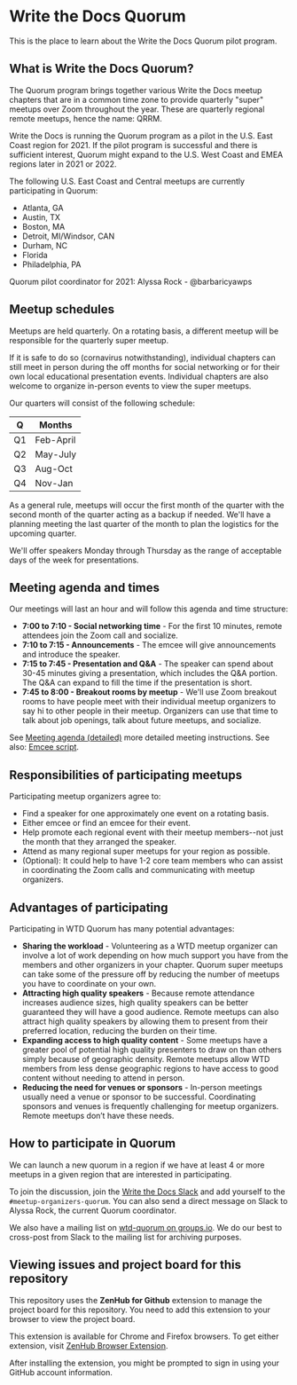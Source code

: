 # Write the Docs Quorum

This is the place to learn about the Write the Docs Quorum pilot program.


## What is Write the Docs Quorum?

The Quorum program brings together various Write the Docs meetup chapters that
are in a common time zone to provide quarterly "super" meetups over Zoom
throughout the year. These are quarterly regional remote meetups, hence the
name: QRRM.

Write the Docs is running the Quorum program as a pilot in the U.S. East Coast
region for 2021. If the pilot program is successful and there is sufficient
interest, Quorum might expand to the U.S. West Coast and EMEA regions later
in 2021 or 2022.

The following U.S. East Coast and Central meetups are currently participating in
Quorum:

- Atlanta, GA
- Austin, TX
- Boston, MA
- Detroit, MI/Windsor, CAN
- Durham, NC
- Florida
- Philadelphia, PA

Quorum pilot coordinator for 2021:
Alyssa Rock - @barbaricyawps


## Meetup schedules

Meetups are held quarterly. On a rotating basis, a different meetup will be
responsible for the quarterly super meetup.

If it is safe to do so (cornavirus notwithstanding), individual chapters
can still meet in person during the off months for social networking or for
their own local educational presentation events. Individual chapters are also
welcome to organize in-person events to view the super meetups.

Our quarters will consist of the following schedule:

  | Q  | Months    |
  | -- | --------- |
  | Q1 | Feb-April |
  | Q2 | May-July  |
  | Q3 | Aug-Oct   |
  | Q4 | Nov-Jan   |

  As a general rule, meetups will occur the first month of the quarter with the
  second month of the quarter acting as a backup if needed. We'll have a
  planning meeting the last quarter of the month to plan the logistics for the
  upcoming quarter.

  We'll offer speakers Monday through Thursday as the range of acceptable days
  of the week for presentations.

## Meeting agenda and times

Our meetings will last an hour and will follow this agenda and time structure:

- **7:00 to 7:10 - Social networking time** - For the first 10 minutes, remote
  attendees join the Zoom call and socialize.
- **7:10 to 7:15 - Announcements** - The emcee will give announcements and
  introduce the speaker.
- **7:15 to 7:45 - Presentation and Q&A** - The speaker can spend about 30-45
  minutes giving a presentation, which includes the Q&A portion. The Q&A can
  expand to fill the time if the presentation is short.
- **7:45 to 8:00 - Breakout rooms by meetup** - We'll use Zoom breakout rooms
  to have people meet with their individual meetup organizers to say hi to
  other people in their meetup. Organizers can use that time to talk about
  job openings, talk about future meetups, and socialize.

See [Meeting agenda (detailed)](meeting-agenda-detailed.md) more detailed
meeting instructions. See also: [Emcee script](emcee-script.md).


## Responsibilities of participating meetups

Participating meetup organizers agree to:

- Find a speaker for one approximately one event on a rotating basis.
- Either emcee or find an emcee for their event.
- Help promote each regional event with their meetup members--not just the month
  that they arranged the speaker.
- Attend as many regional super meetups for your region as possible.
- (Optional): It could help to have 1-2 core team members who can assist in
  coordinating the Zoom calls and communicating with meetup organizers.


## Advantages of participating

Participating in WTD Quorum has many potential advantages:

- **Sharing the workload** - Volunteering as a WTD meetup organizer can involve
  a lot of work depending on how much support you have from the members and
  other organizers in your chapter. Quorum super meetups can take some of the
  pressure off by reducing the number of meetups you have to coordinate on your
  own.
- **Attracting high quality speakers** - Because remote attendance increases
  audience sizes, high quality speakers can be better guaranteed they will have
  a good audience. Remote meetups can also attract high quality speakers by
  allowing them to present from their preferred location, reducing the burden on
  their time.
- **Expanding access to high quality content** - Some meetups have a greater
  pool of potential high quality presenters to draw on than others simply
  because of geographic density. Remote meetups allow WTD members from less
  dense geographic regions to have access to good content without needing to
  attend in person.
- **Reducing the need for venues or sponsors** - In-person meetings usually need
  a venue or sponsor to be successful. Coordinating sponsors and venues is
  frequently challenging for meetup organizers. Remote meetups don’t have these
  needs.


## How to participate in Quorum

We can launch a new quorum in a region if we have at least 4 or more meetups
in a given region that are interested in participating.

To join the discussion, join the [Write the Docs Slack](https://www.writethedocs.org/slack/)
and add yourself to the `#meetup-organizers-quorum`. You can also send a direct
message on Slack to Alyssa Rock, the current Quorum coordinator.

We also have a mailing list on [wtd-quorum on groups.io](https://groups.io/g/wtd-quorum).
We do our best to cross-post from Slack to the mailing list for archiving
purposes.


## Viewing issues and project board for this repository

This repository uses the **ZenHub for Github** extension to manage the project
board for this repository. You need to add this extension to your browser to
view the project board.

This extension is available for Chrome and Firefox browsers. To get either
extension, visit [ZenHub Browser Extension](https://www.zenhub.com/extension).

After installing the extension, you might be prompted to sign in using your
GitHub account information.
